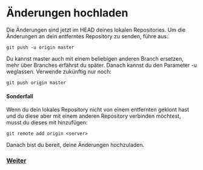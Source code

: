 # Änderungen hochladen
Die Änderungen sind jetzt im HEAD deines lokalen Repositories. Um die Änderungen an dein entferntes Repository zu senden, führe aus:

```
git push -u origin master
```

Du kannst master auch mit einem beliebigen anderen Branch ersetzen, mehr über Branches erfährst du später. Danach kannst du den Parameter -u weglassen. Verwende zukünftig nur noch:

```
git push origin master
```

#### Sonderfall

Wenn du dein lokales Repository nicht von einem entfernten geklont hast und du diese aber mit einem anderen Repository verbinden möchtest, musst du dieses mit hinzufügen:

```
git remote add origin <server>
```

Danach bist du bereit, deine Änderungen hochzuladen.


### [Weiter](pull.md)